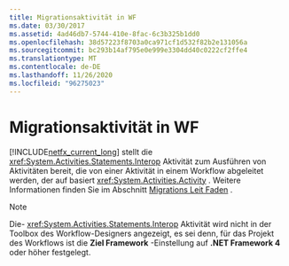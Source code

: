 ```yaml
---
title: Migrationsaktivität in WF
ms.date: 03/30/2017
ms.assetid: 4ad46db7-5744-410e-8fac-6c3b325b1dd0
ms.openlocfilehash: 38d57223f8703a0ca971cf1d532f82b2e131056a
ms.sourcegitcommit: bc293b14af795e0e999e3304dd40c0222cf2ffe4
ms.translationtype: MT
ms.contentlocale: de-DE
ms.lasthandoff: 11/26/2020
ms.locfileid: "96275023"
---
```

# <a name="migration-activity-in-wf"></a>Migrationsaktivität in WF

[!INCLUDE[netfx_current_long](../../../includes/netfx-current-long-md.md)] stellt die <xref:System.Activities.Statements.Interop> Aktivität zum Ausführen von Aktivitäten bereit, die von einer Aktivität in einem Workflow abgeleitet werden, der auf basiert <xref:System.Activities.Activity> . Weitere Informationen finden Sie im Abschnitt [Migrations Leit Faden](migration-guidance.md) .  
  
> [!NOTE]
> Die- <xref:System.Activities.Statements.Interop> Aktivität wird nicht in der Toolbox des Workflow-Designers angezeigt, es sei denn, für das Projekt des Workflows ist die **Ziel Framework** -Einstellung auf **.NET Framework 4** oder höher festgelegt.
